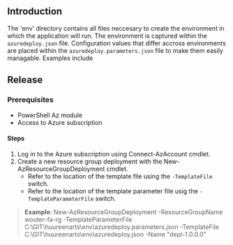 ## Introduction

The 'env' directory contains all files neccesary to create the environment in which the application will run. The environment is captured within the `azuredeploy.json` file. Configuration values that differ accross environments are placed within the `azuredeploy.parameters.json` file to make them easily managable. Examples include 

## Release

### Prerequisites

- PowerShell Az module
- Access to Azure subscription

#### Steps

1. Log in to the Azure subscription using Connect-AzAccount cmdlet.
2. Create a new resource group deployment with the New-AzResourceGroupDeployment cmdlet.
    - Refer to the location of the template file using the `-TemplateFile` switch.
    - Refer to the location of the template parameter file usig the `-TemplateParameterFile` switch.

>**Example**: New-AzResourceGroupDeployment -ResourceGroupName wouter-fa-rg -TemplateParameterFile C:\GIT\huureenarts\env\azuredeploy.parameters.json -TemplateFile C:\GIT\huureenarts\env\azuredeploy.json -Name "depl-1.0.0.0"
